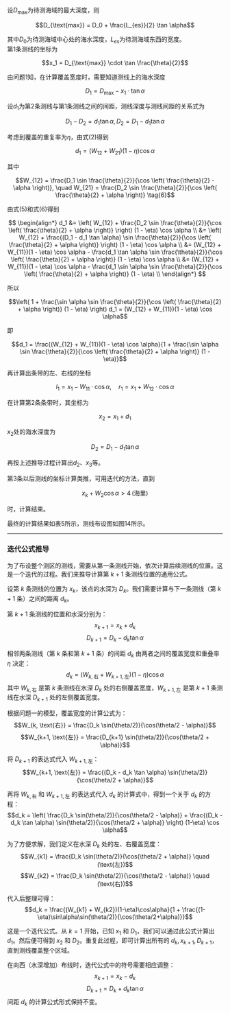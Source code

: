 设$D_{\text{max}}$为待测海域的最大深度，则

$$D_{\text{max}} = D_0 + \frac{L_{es}}{2} \tan \alpha$$

其中$D_0$为待测海域中心处的海水深度，$L_{es}$为待测海域东西的宽度。  
第1条测线的坐标为  

$$x_1 = D_{\text{max}} \cdot \tan \frac{\theta}{2}$$  

由问题1知，在计算覆盖宽度时，需要知道测线上的海水深度  

$$D_1 = D_{\text{max}} - x_1 \cdot \tan \alpha$$  


设$d_1$为第2条测线与第1条测线之间的间距，测线深度与测线间距的关系式为  

$$D_1 - D_2 = d_1 \tan \alpha, \, D_2 = D_1 - d_1 \tan \alpha$$  

考虑到覆盖的重复率为$\eta$，由式(2)得到  

$$d_1 = (W_{12} + W_{21})(1 - \eta) \cos \alpha \tag{5}$$  

其中  

$$W_{12} = \frac{D_1 \sin \frac{\theta}{2}}{\cos \left( \frac{\theta}{2} - \alpha \right)}, \quad W_{21} = \frac{D_2 \sin \frac{\theta}{2}}{\cos \left( \frac{\theta}{2} + \alpha \right)} \tag{6}$$  

由式(5)和式(6)得到  

$$
\begin{align*} 
d_1 &= \left( W_{12} + \frac{D_2 \sin \frac{\theta}{2}}{\cos \left( \frac{\theta}{2} + \alpha \right)} \right) (1 - \eta) \cos \alpha \\ 
&= \left( W_{12} + \frac{(D_1 - d_1 \tan \alpha) \sin \frac{\theta}{2}}{\cos \left( \frac{\theta}{2} + \alpha \right)} \right) (1 - \eta) \cos \alpha \\ 
&= (W_{12} + W_{11})(1 - \eta) \cos \alpha - \frac{d_1 \tan \alpha \sin \frac{\theta}{2}}{\cos \left( \frac{\theta}{2} + \alpha \right)} (1 - \eta) \cos \alpha \\ 
&= (W_{12} + W_{11})(1 - \eta) \cos \alpha - \frac{d_1 \sin \alpha \sin \frac{\theta}{2}}{\cos \left( \frac{\theta}{2} + \alpha \right)} (1 - \eta) \\ 
\end{align*}
$$  


所以  

$$\left( 1 + \frac{\sin \alpha \sin \frac{\theta}{2}}{\cos \left( \frac{\theta}{2} + \alpha \right)} (1 - \eta) \right) d_1 = (W_{12} + W_{11})(1 - \eta) \cos \alpha$$  

即  

$$d_1 = \frac{(W_{12} + W_{11})(1 - \eta) \cos \alpha}{1 + \frac{\sin \alpha \sin \frac{\theta}{2}}{\cos \left( \frac{\theta}{2} + \alpha \right)} (1 - \eta)}$$  

再计算出条带的左、右线的坐标  

$$l_1 = x_1 - W_{11} \cdot \cos \alpha, \quad r_1 = x_1 + W_{12} \cdot \cos \alpha$$  


在计算第2条条带时，其坐标为  

$$x_2 = x_1 + d_1$$  

$x_2$处的海水深度为  

$$D_2 = D_1 - d_1 \tan \alpha$$  

再按上述推导过程计算出$d_2$、$x_3$等。  

第3条以后测线的坐标计算类推，可用迭代的方法，直到  

$$x_k + W_2 \cos \alpha > 4 \, (\text{海里})$$  

时，计算结束。  

最终的计算结果如表5所示，测线布设图如图14所示。

---

### 迭代公式推导

为了布设整个测区的测线，需要从第一条测线开始，依次计算后续测线的位置。这是一个迭代的过程。我们来推导计算第 $k+1$ 条测线位置的通用公式。

设第 $k$ 条测线的位置为 $x_k$，该点的水深为 $D_k$。我们需要计算与下一条测线（第 $k+1$ 条）之间的距离 $d_k$。

第 $k+1$ 条测线的位置和水深分别为：
$$x_{k+1} = x_k + d_k$$
$$D_{k+1} = D_k - d_k \tan \alpha$$

相邻两条测线（第 $k$ 条和第 $k+1$ 条）的间距 $d_k$ 由两者之间的覆盖宽度和重叠率 $\eta$ 决定：
$$d_k = (W_{k, \text{右}} + W_{k+1, \text{左}})(1 - \eta) \cos \alpha$$
其中 $W_{k, \text{右}}$ 是第 $k$ 条测线在水深 $D_k$ 处的右侧覆盖宽度，$W_{k+1, \text{左}}$ 是第 $k+1$ 条测线在水深 $D_{k+1}$ 处的左侧覆盖宽度。

根据问题一的模型，覆盖宽度的计算公式为：
$$W_{k, \text{右}} = \frac{D_k \sin(\theta/2)}{\cos(\theta/2 - \alpha)}$$
$$W_{k+1, \text{左}} = \frac{D_{k+1} \sin(\theta/2)}{\cos(\theta/2 + \alpha)}$$

将 $D_{k+1}$ 的表达式代入 $W_{k+1, \text{左}}$：
$$W_{k+1, \text{左}} = \frac{(D_k - d_k \tan \alpha) \sin(\theta/2)}{\cos(\theta/2 + \alpha)}$$

再将 $W_{k, \text{右}}$ 和 $W_{k+1, \text{左}}$ 的表达式代入 $d_k$ 的计算式中，得到一个关于 $d_k$ 的方程：
$$d_k = \left( \frac{D_k \sin(\theta/2)}{\cos(\theta/2 - \alpha)} + \frac{(D_k - d_k \tan \alpha) \sin(\theta/2)}{\cos(\theta/2 + \alpha)} \right) (1-\eta) \cos \alpha$$

为了方便求解，我们定义在水深 $D_k$ 处的左、右覆盖宽度：
$$W_{k1} = \frac{D_k \sin(\theta/2)}{\cos(\theta/2 + \alpha)} \quad (\text{左})$$
$$W_{k2} = \frac{D_k \sin(\theta/2)}{\cos(\theta/2 - \alpha)} \quad (\text{右})$$

代入后整理可得：
$$d_k = \frac{(W_{k1} + W_{k2})(1-\eta)\cos\alpha}{1 + \frac{(1-\eta)\sin\alpha\sin(\theta/2)}{\cos(\theta/2+\alpha)}}$$

这是一个迭代公式。从 $k=1$ 开始，已知 $x_1$ 和 $D_1$，我们可以通过此公式计算出 $d_1$。然后便可得到 $x_2$ 和 $D_2$。重复此过程，即可计算出所有的 $d_k, x_{k+1}, D_{k+1}$，直到测线覆盖整个区域。

在向西（水深增加）布线时，迭代公式中的符号需要相应调整：
$$x_{k+1} = x_k - d_k$$
$$D_{k+1} = D_k + d_k \tan \alpha$$
间距 $d_k$ 的计算公式形式保持不变。